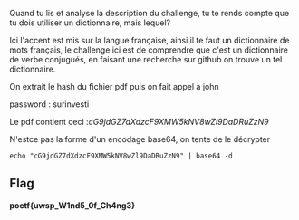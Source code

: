 Quand tu lis et analyse la description du challenge, tu te rends compte que tu dois utiliser un dictionnaire, mais lequel?

Ici l'accent est mis sur la langue française, ainsi il te faut un dictionnaire de mots français, le challenge ici est de comprendre que c'est un dictionnaire de verbe conjugués, en faisant une recherche sur github on trouve un tel dictionnaire.

On extrait le hash du fichier pdf puis on fait appel à john

password : surinvesti

Le pdf contient ceci :_cG9jdGZ7dXdzcF9XMW5kNV8wZl9DaDRuZzN9_

N'estce pas la forme d'un encodage base64, on tente de le décrypter

```
echo "cG9jdGZ7dXdzcF9XMW5kNV8wZl9DaDRuZzN9" | base64 -d
```

## Flag

**poctf{uwsp_W1nd5_0f_Ch4ng3}**
